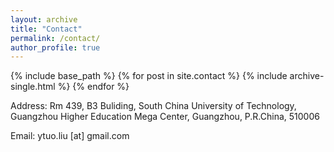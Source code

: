 ```yaml
--- 
layout: archive 
title: "Contact" 
permalink: /contact/ 
author_profile: true 
--- 
```

{% include base_path %} 
{% for post in site.contact %} 
    {% include archive-single.html %} 
{% endfor %}

Address: Rm 439, B3 Buliding, South China University of Technology,<br>
Guangzhou Higher Education Mega Center, Guangzhou, P.R.China, 510006<br>

Email: ytuo.liu [at] gmail.com
